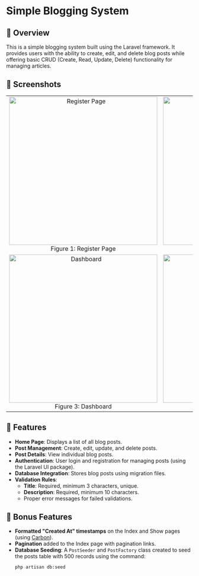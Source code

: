 # Simple Blogging System

## 📌 Overview
This is a simple blogging system built using the Laravel framework. It provides users with the ability to create, edit, and delete blog posts while offering basic CRUD (Create, Read, Update, Delete) functionality for managing articles.

## 📸 Screenshots

<div align="center">
  <table>
    <tr>
      <td align="center">
        <img src="![Uploading laravel3[1].jpg…]()
" alt="Register Page" width="400"/>
        <br>Figure 1: Register Page
      </td>
      <td align="center">
        <img src="path_to_login_image.png" alt="Login Page" width="400"/>
        <br>Figure 2: Login Page
      </td>
    </tr>
    <tr>
      <td align="center">
        <img src="path_to_dashboard_image.png" alt="Dashboard" width="400"/>
        <br>Figure 3: Dashboard
      </td>
      <td align="center">
        <img src="path_to_all_posts_image.png" alt="All Posts" width="400"/>
        <br>Figure 4: All Posts
      </td>
    </tr>
  </table>
</div>

## 🚀 Features
- **Home Page**: Displays a list of all blog posts.
- **Post Management**: Create, edit, update, and delete posts.
- **Post Details**: View individual blog posts.
- **Authentication**: User login and registration for managing posts (using the Laravel UI package).
- **Database Integration**: Stores blog posts using migration files.
- **Validation Rules**:
  - **Title**: Required, minimum 3 characters, unique.
  - **Description**: Required, minimum 10 characters.
  - Proper error messages for failed validations.

## 🎯 Bonus Features
- **Formatted "Created At" timestamps** on the Index and Show pages (using [Carbon](https://carbon.nesbot.com/docs/)).
- **Pagination** added to the Index page with pagination links.
- **Database Seeding**: A `PostSeeder` and `PostFactory` class created to seed the posts table with 500 records using the command:  
  ```bash
  php artisan db:seed

